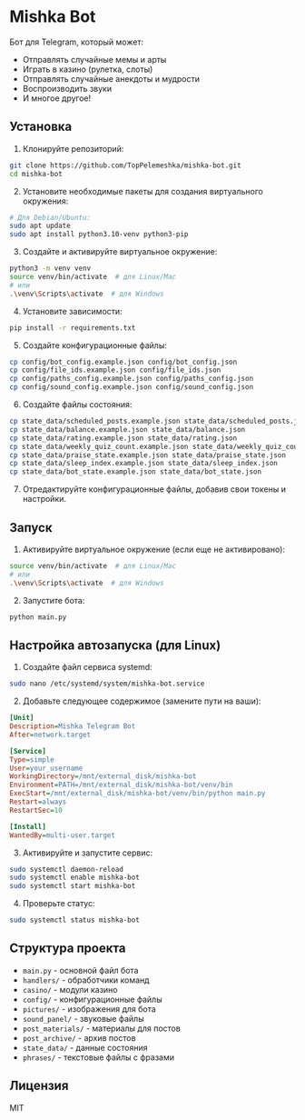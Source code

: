 # Mishka Bot

Бот для Telegram, который может:
- Отправлять случайные мемы и арты
- Играть в казино (рулетка, слоты)
- Отправлять случайные анекдоты и мудрости
- Воспроизводить звуки
- И многое другое!

## Установка

1. Клонируйте репозиторий:
```bash
git clone https://github.com/TopPelemeshka/mishka-bot.git
cd mishka-bot
```

2. Установите необходимые пакеты для создания виртуального окружения:
```bash
# Для Debian/Ubuntu:
sudo apt update
sudo apt install python3.10-venv python3-pip
```

3. Создайте и активируйте виртуальное окружение:
```bash
python3 -m venv venv
source venv/bin/activate  # для Linux/Mac
# или
.\venv\Scripts\activate  # для Windows
```

4. Установите зависимости:
```bash
pip install -r requirements.txt
```

5. Создайте конфигурационные файлы:
```bash
cp config/bot_config.example.json config/bot_config.json
cp config/file_ids.example.json config/file_ids.json
cp config/paths_config.example.json config/paths_config.json
cp config/sound_config.example.json config/sound_config.json
```

6. Создайте файлы состояния:
```bash
cp state_data/scheduled_posts.example.json state_data/scheduled_posts.json
cp state_data/balance.example.json state_data/balance.json
cp state_data/rating.example.json state_data/rating.json
cp state_data/weekly_quiz_count.example.json state_data/weekly_quiz_count.json
cp state_data/praise_state.example.json state_data/praise_state.json
cp state_data/sleep_index.example.json state_data/sleep_index.json
cp state_data/bot_state.example.json state_data/bot_state.json
```

7. Отредактируйте конфигурационные файлы, добавив свои токены и настройки.

## Запуск

1. Активируйте виртуальное окружение (если еще не активировано):
```bash
source venv/bin/activate  # для Linux/Mac
# или
.\venv\Scripts\activate  # для Windows
```

2. Запустите бота:
```bash
python main.py
```

## Настройка автозапуска (для Linux)

1. Создайте файл сервиса systemd:
```bash
sudo nano /etc/systemd/system/mishka-bot.service
```

2. Добавьте следующее содержимое (замените пути на ваши):
```ini
[Unit]
Description=Mishka Telegram Bot
After=network.target

[Service]
Type=simple
User=your_username
WorkingDirectory=/mnt/external_disk/mishka-bot
Environment=PATH=/mnt/external_disk/mishka-bot/venv/bin
ExecStart=/mnt/external_disk/mishka-bot/venv/bin/python main.py
Restart=always
RestartSec=10

[Install]
WantedBy=multi-user.target
```

3. Активируйте и запустите сервис:
```bash
sudo systemctl daemon-reload
sudo systemctl enable mishka-bot
sudo systemctl start mishka-bot
```

4. Проверьте статус:
```bash
sudo systemctl status mishka-bot
```

## Структура проекта

- `main.py` - основной файл бота
- `handlers/` - обработчики команд
- `casino/` - модули казино
- `config/` - конфигурационные файлы
- `pictures/` - изображения для бота
- `sound_panel/` - звуковые файлы
- `post_materials/` - материалы для постов
- `post_archive/` - архив постов
- `state_data/` - данные состояния
- `phrases/` - текстовые файлы с фразами

## Лицензия

MIT 